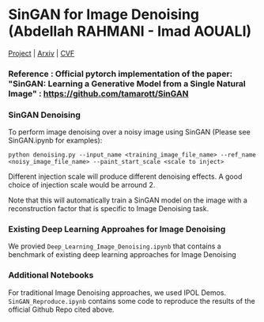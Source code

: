 # SinGAN for Image Denoising (Abdellah RAHMANI - Imad AOUALI)

[Project](https://tamarott.github.io/SinGAN.htm) | [Arxiv](https://arxiv.org/pdf/1905.01164.pdf) | [CVF](http://openaccess.thecvf.com/content_ICCV_2019/papers/Shaham_SinGAN_Learning_a_Generative_Model_From_a_Single_Natural_Image_ICCV_2019_paper.pdf) 
### Reference : Official pytorch implementation of the paper: "SinGAN: Learning a Generative Model from a Single Natural Image" : https://github.com/tamarott/SinGAN

###  SinGAN Denoising
To perform image denoising over a noisy image using SinGAN (Please see SinGAN.ipynb for examples):

```
python denoising.py --input_name <training_image_file_name> --ref_name <noisy_image_file_name> --paint_start_scale <scale to inject>

```
Different injection scale will produce different denoising effects. A good choice of injection scale would be arround 2. 

Note that this will automatically train a SinGAN model on the image with a reconstruction factor that is specific to Image Denoising task.

### Existing Deep Learning Approahes for Image Denoising
We provied ```Deep_Learning_Image_Denoising.ipynb``` that contains a benchmark of existing deep learning approaches for Image Denoising  

### Additional Notebooks
For traditional Image Denoising approaches, we used IPOL Demos. ```SinGAN_Reproduce.ipynb``` contains some code to reproduce the results of the official Github Repo cited above.
